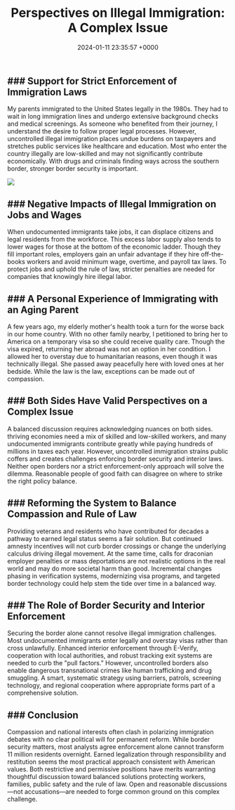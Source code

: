 ﻿---
layout: post
title: "Perspectives on Illegal Immigration: A Complex Issue"
date:   2024-01-11 23:35:57 +0000
categories: News
excerpt_image: https://ichef.bbci.co.uk/news/2048/cpsprodpb/2B95/production/_118875111_microsoftteams-image.png
---
## ### Support for Strict Enforcement of Immigration Laws
My parents immigrated to the United States legally in the 1980s. They had to wait in long immigration lines and undergo extensive background checks and medical screenings. As someone who benefited from their journey, I understand the desire to follow proper legal processes. However, uncontrolled illegal immigration places undue burdens on taxpayers and stretches public services like healthcare and education. Most who enter the country illegally are low-skilled and may not significantly contribute economically. With drugs and criminals finding ways across the southern border, stronger border security is important.


![](https://ichef.bbci.co.uk/news/2048/cpsprodpb/2B95/production/_118875111_microsoftteams-image.png)
## ### Negative Impacts of Illegal Immigration on Jobs and Wages
When undocumented immigrants take jobs, it can displace citizens and legal residents from the workforce. This excess labor supply also tends to lower wages for those at the bottom of the economic ladder. Though they fill important roles, employers gain an unfair advantage if they hire off-the-books workers and avoid minimum wage, overtime, and payroll tax laws. To protect jobs and uphold the rule of law, stricter penalties are needed for companies that knowingly hire illegal labor.

## ### A Personal Experience of Immigrating with an Aging Parent
A few years ago, my elderly mother's health took a turn for the worse back in our home country. With no other family nearby, I petitioned to bring her to America on a temporary visa so she could receive quality care. Though the visa expired, returning her abroad was not an option in her condition. I allowed her to overstay due to humanitarian reasons, even though it was technically illegal. She passed away peacefully here with loved ones at her bedside. While the law is the law, exceptions can be made out of compassion.

## ### Both Sides Have Valid Perspectives on a Complex Issue
A balanced discussion requires acknowledging nuances on both sides. thriving economies need a mix of skilled and low-skilled workers, and many undocumented immigrants contribute greatly while paying hundreds of millions in taxes each year. However, uncontrolled immigration strains public coffers and creates challenges enforcing border security and interior laws. Neither open borders nor a strict enforcement-only approach will solve the dilemma. Reasonable people of good faith can disagree on where to strike the right policy balance.

## ### Reforming the System to Balance Compassion and Rule of Law
Providing veterans and residents who have contributed for decades a pathway to earned legal status seems a fair solution. But continued amnesty incentives will not curb border crossings or change the underlying calculus driving illegal movement. At the same time, calls for draconian employer penalties or mass deportations are not realistic options in the real world and may do more societal harm than good. Incremental changes phasing in verification systems, modernizing visa programs, and targeted border technology could help stem the tide over time in a balanced way.

## ### The Role of Border Security and Interior Enforcement
Securing the border alone cannot resolve illegal immigration challenges. Most undocumented immigrants enter legally and overstay visas rather than cross unlawfully. Enhanced interior enforcement through E-Verify, cooperation with local authorities, and robust tracking exit systems are needed to curb the "pull factors." However, uncontrolled borders also enable dangerous transnational crimes like human trafficking and drug smuggling. A smart, systematic strategy using barriers, patrols, screening technology, and regional cooperation where appropriate forms part of a comprehensive solution.

## ### Conclusion
Compassion and national interests often clash in polarizing immigration debates with no clear political will for permanent reform. While border security matters, most analysts agree enforcement alone cannot transform 11 million residents overnight. Earned legalization through responsibility and restitution seems the most practical approach consistent with American values. Both restrictive and permissive positions have merits warranting thoughtful discussion toward balanced solutions protecting workers, families, public safety and the rule of law. Open and reasonable discussions—not accusations—are needed to forge common ground on this complex challenge.
